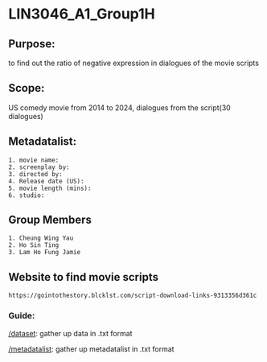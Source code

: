 # LIN3046_A1_Group1H

## Purpose:
to find out the ratio of negative expression in dialogues of the movie scripts 

## Scope:
US comedy movie from 2014 to 2024, dialogues from the script(30 dialogues)

## Metadatalist:
```
1. movie name: 
2. screenplay by: 
3. directed by: 
4. Release date (US):  
5. movie length (mins):
6. studio:
```

## Group Members
```
1. Cheung Wing Yau
2. Ho Sin Ting
3. Lam Ho Fung Jamie
```

## Website to find movie scripts
```
https://gointothestory.blcklst.com/script-download-links-9313356d361c
```
### Guide:

[/dataset](dataset): gather up data in .txt format

[/metadatalist](metadatalist): gather up metadatalist in .txt format
                              
